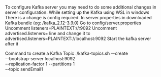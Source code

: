 To configure Kafka server you may need to do some additional changes in server configuration.
While setting up the Kafka using WSL in windows
There is a change is config required.
In server.properties in downloaded Kafka bundle (eg: /kafka_2.12-3.9.0)
Go to config/server.properties
Uncomment listeners=PLAINTEXT://:9092
Uncomment advertised.listeners= line and change it to advertised.listeners=PLAINTEXT://localhost:9092
Start the kafka server after it

Command to create a Kafka Topic
 ./kafka-topics.sh --create   \
 --bootstrap-server localhost:9092   \
 --replication-factor 1 --partitions 1   \
 --topic sendEmail1
